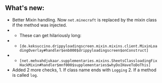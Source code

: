 ## What's new:

* Better Mixin handling. Now `net.minecraft` is replaced by the mixin class if the method was injected.
* * These can get hilariously long: 
* * `[de.keksuccino.drippyloadingscreen.mixin.mixins.client.MixinLoadingOverlay#handler$enb000$drippyloadingscreen$onConstruct]`
* * `[net.mehvahdjukaar.supplementaries.mixins.SheetsClassloadingFixHackMixin#handler$mnf000$supplementaries$whyDoIHaveToDoThis]`
* Added 2 more checks, 1. If class name ends with `Logging` 2. If a method is called `log`.